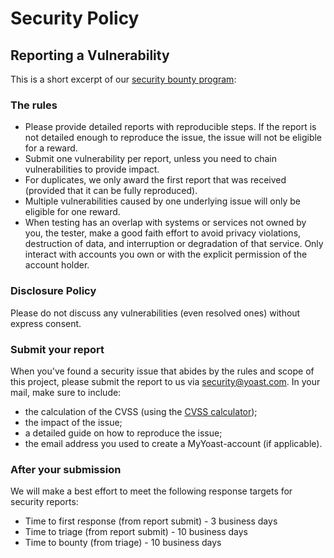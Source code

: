 # Security Policy

## Reporting a Vulnerability

This is a short excerpt of our [security bounty program](https://yoast.com/security-program/):

### The rules
- Please provide detailed reports with reproducible steps. If the report is not detailed enough to reproduce the issue, the issue will not be eligible for a reward.
- Submit one vulnerability per report, unless you need to chain vulnerabilities to provide impact.
- For duplicates, we only award the first report that was received (provided that it can be fully reproduced).
- Multiple vulnerabilities caused by one underlying issue will only be eligible for one reward.
- When testing has an overlap with systems or services not owned by you, the tester, make a good faith effort to avoid privacy violations, destruction of data, and interruption or degradation of that service. Only interact with accounts you own or with the explicit permission of the account holder.

### Disclosure Policy
Please do not discuss any vulnerabilities (even resolved ones) without express consent.

### Submit your report
When you've found a security issue that abides by the rules and scope of this project, please submit the report to us via security@yoast.com. In your mail, make sure to include:

- the calculation of the CVSS (using the [CVSS calculator](https://www.first.org/cvss/calculator/3.0));
- the impact of the issue;
- a detailed guide on how to reproduce the issue;
- the email address you used to create a MyYoast-account (if applicable).

### After your submission
We will make a best effort to meet the following response targets for security reports:

- Time to first response (from report submit) - 3 business days
- Time to triage (from report submit) - 10 business days
- Time to bounty (from triage) - 10 business days
